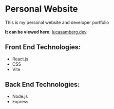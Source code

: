 # Personal Website
This is my personal website and developer portfolio

**It can be viewed here:** [lucasamberg.dev](https://lucasamberg.dev)
## Front End Technologies:
* React.js
* CSS
* Vite
## Back End Technologies:
* Node.js
* Express